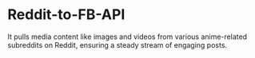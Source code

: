 # Reddit-to-FB-API
It pulls media content like images and videos from various anime-related subreddits on Reddit, ensuring a steady stream of engaging posts. 
